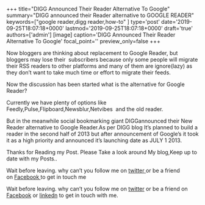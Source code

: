 +++
title="DIGG Announced Their Reader Alternative To Google"
summary="DIGG announced their Reader alternative to GOOGLE READER"
keywords=["google reader,digg reader,how-to"
]
type='post'
date='2019-09-25T18:07:18+0000'
lastmod='2019-09-25T18:07:18+0000'
draft='true'
authors=['admin']
[image]
caption='DIGG Announced Their Reader Alternative To Google'
focal_point=''
preview_only=false
+++








Now bloggers are thinking about replacement to Google Reader, but bloggers may lose their &nbsp;subscribers because only some people will migrate their RSS readers to other platforms and many of them are ignore(lazy) as they don’t want to take much time or effort to migrate their feeds.

Now the discussion has been started what is the alternative for Google Reader?

Currently we have plenty of options like Feedly,Pulse,Flipboard,Newsblur,Netvibes&nbsp; and&nbsp;the old reader.

But in the meanwhile social bookmarking giant DIGGannounced their New Reader alternative to Google Reader.As per DIGG blog It’s planned to build a reader in the second half of 2013 but after announcement of Google’s it took it as a high priority and announced it’s launching date as JULY 1 2013.

Thanks for Reading my Post.&nbsp;Please Take a look around My blog,Keep up to date with my Posts..

Wait before leaving.&nbsp;why can’t you follow me on&nbsp;<a title="ArunkumarGudelli Twitter" href="http://twitter.com/arunGudelli" target="_blank">twitter&nbsp;</a>or be a friend on&nbsp;<a title="Arunkumar Gudelli Facebook" href="http://www.facebook.com/arungudelli" target="_blank">Facebook&nbsp;</a>to get in touch me

Wait before leaving.
why can’t you follow me on <a href="https://twitter.com/arungudelli" target="_blank" rel="noopener">twitter</a> or be a friend on <a href="https://www.facebook.com/gudelliArun" target="_blank" rel="noopener">Facebook</a> or  <a href="https://www.linkedin.com/in/arungudelli/" target="_blank" rel="noopener">linkedn</a> to get in touch with me.







